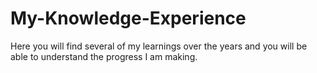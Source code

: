 # My-Knowledge-Experience
Here you will find several of my learnings over the years and you will be able to understand the progress I am making.
